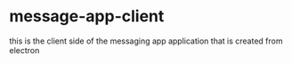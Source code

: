 # message-app-client
this is the client side of the messaging app application that is created from electron
